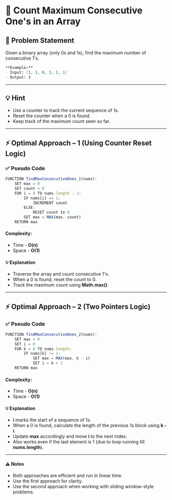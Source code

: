 # 🔗 Count Maximum Consecutive One's in an Array

## 🧩 Problem Statement
Given a binary array (only 0s and 1s), find the maximum number of consecutive 1's.

```markdown
**Example:**
- Input: [1, 1, 0, 1, 1, 1]
- Output: 3
```

---

## 💡 Hint
- Use a counter to track the current sequence of 1s.
- Reset the counter when a 0 is found.
- Keep track of the maximum count seen so far.

---

## ⚡ Optimal Approach – 1 (Using Counter Reset Logic)
### ✅ Pseudo Code
```js
FUNCTION findMaxConsecutiveOnes_1(nums):
    SET max = 0
    SET count = 0
    FOR i = 0 TO nums.length - 1:
        IF nums[i] == 1:
            INCREMENT count
        ELSE:
            RESET count to 0
        SET max = MAX(max, count)
    RETURN max
```
#### Complexity:
- Time - **O(n)**
- Space - **O(1)**
#### 💡 Explanation
- Traverse the array and count consecutive 1's.
- When a 0 is found, reset the count to 0.
- Track the maximum count using **Math.max()**.

---

## ⚡ Optimal Approach – 2 (Two Pointers Logic)
### ✅ Pseudo Code
```js
FUNCTION findMaxConsecutiveOnes_2(nums):
    SET max = 0
    SET i = 0
    FOR k = 0 TO nums.length:
        IF nums[k] != 1:
            SET max = MAX(max, k - i)
            SET i = k + 1
    RETURN max
```
#### Complexity:
- Time - **O(n)**
- Space - **O(1)**
#### 💡 Explanation
- **i** marks the start of a sequence of 1s.
- When a 0 is found, calculate the length of the previous 1s block using **k - i**.
- Update **max** accordingly and move **i** to the next index.
- Also works even if the last element is 1 (due to loop running till **nums.length**).

---

#### ⚠️ Notes
- Both approaches are efficient and run in linear time.
- Use the first approach for clarity.
- Use the second approach when working with sliding window-style problems.